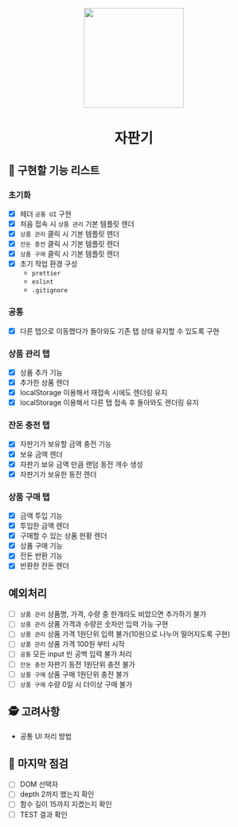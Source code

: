 <p align="middle" >
  <img width="200px;" src="https://github.com/woowacourse/javascript-vendingmachine-precourse/blob/main/images/beverage_icon.png?raw=true"/>
</p>
<h1 align="middle">자판기</h1>

## 📝 구현할 기능 리스트

### 초기화

- [x] 헤더 `공통 UI` 구현
- [x] 처음 접속 시 `상품 관리` 기본 템플릿 렌더
- [x] `상품 관리` 클릭 시 기본 템플릿 렌더
- [x] `잔돈 충전` 클릭 시 기본 템플릿 렌더
- [x] `상품 구매` 클릭 시 기본 템플릿 렌더
- [x] 초기 작업 환경 구성
  - `prettier`
  - `eslint`
  - `.gitignore`

### 공통

- [x] 다른 탭으로 이동했다가 돌아와도 기존 탭 상태 유지할 수 있도록 구현

### 상품 관리 탭

- [x] 상품 추가 기능
- [x] 추가한 상품 렌더
- [x] localStorage 이용해서 재접속 시에도 렌더링 유지
- [x] localStorage 이용해서 다른 탭 접속 후 돌아와도 렌더링 유지

### 잔돈 충전 탭

- [x] 자판기가 보유할 금액 충전 기능
- [x] 보유 금액 렌더
- [x] 자판기 보유 금액 만큼 랜덤 동전 개수 생성
- [x] 자판기가 보유한 동전 렌더

### 상품 구매 탭

- [x] 금액 투입 기능
- [x] 투입한 금액 렌더
- [x] 구매할 수 있는 상품 현황 렌더
- [x] 상품 구매 기능
- [x] 잔돈 반환 기능
- [x] 반환한 잔돈 렌더

## 예외처리

- [ ] `상품 관리` 상품명, 가격, 수량 중 한개라도 비었으면 추가하기 불가
- [ ] `상품 관리` 상품 가격과 수량은 숫자만 입력 가능 구현
- [ ] `상품 관리` 상품 가격 1원단위 입력 불가(10원으로 나누어 떨어지도록 구현)
- [ ] `상품 관리` 상품 가격 100원 부터 시작
- [ ] `공통` 모든 input 빈 공백 입력 불가 처리
- [ ] `잔돈 충전` 자판기 동전 1원단위 충전 불가
- [ ] `상품 구매` 상품 구매 1원단위 충전 불가
- [ ] `상품 구매` 수량 0일 시 더이상 구매 불가

## 🕵️ 고려사항

- 공통 UI 처리 방법

## 📌 마지막 점검

- [ ] DOM 선택자
- [ ] depth 2까지 했는지 확인
- [ ] 함수 길이 15까지 지켰는지 확인
- [ ] TEST 결과 확인
